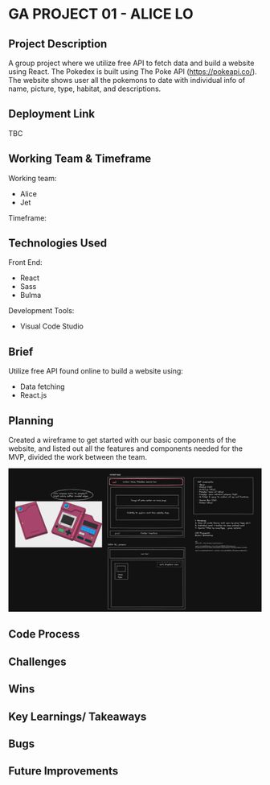 # GA PROJECT 01 - ALICE LO

## Project Description

A group project where we utilize free API to fetch data and build a website using React. The Pokedex is built using The Poke API (https://pokeapi.co/). The website shows user all the pokemons to date with individual info of name, picture, type, habitat, and descriptions.

## Deployment Link

TBC

## Working Team & Timeframe

Working team:

- Alice
- Jet

Timeframe:

## Technologies Used

Front End:

- React
- Sass
- Bulma

Development Tools:

- Visual Code Studio

## Brief

Utilize free API found online to build a website using:

- Data fetching
- React.js

## Planning

Created a wireframe to get started with our basic components of the website, and listed out all the features and components needed for the MVP, divided the work between the team.

![Planning_Image](./src/assets/readme-planning.png)

## Code Process

## Challenges

## Wins

## Key Learnings/ Takeaways

## Bugs

## Future Improvements
